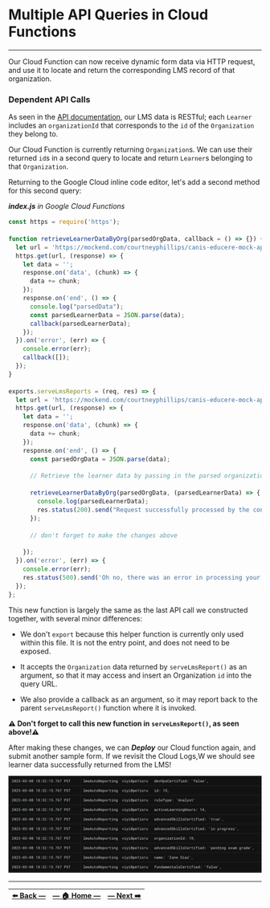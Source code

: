 # Multiple API Queries in Cloud Functions
---

Our Cloud Function can now receive dynamic form data via HTTP request, and use it to locate and return the corresponding LMS record of that organization.

### Dependent API Calls

As seen in the [API documentation](https://github.com/courtneyphillips/canis-educere-mock-api), our LMS data is RESTful; each `Learner` includes an `organizationId` that corresponds to the `id` of the `Organization` they belong to.

Our Cloud Function is currently returning `Organization`s. We can use their returned `id`s in a second query to locate and return `Learner`s belonging to that `Organization`.

Returning to the Google Cloud inline code editor, let's add a second method for this second query:

_**index.js** in Google Cloud Functions_
```JavaScript
const https = require('https');

function retrieveLearnerDataByOrg(parsedOrgData, callback = () => {}) {
  let url = 'https://mockend.com/courtneyphillips/canis-educere-mock-api/learner?orgId_eq=' + encodeURIComponent(parsedOrgData[0].id);
  https.get(url, (response) => {
    let data = '';
    response.on('data', (chunk) => {
      data += chunk;
    });
    response.on('end', () => {
      console.log("parsedData");
      const parsedLearnerData = JSON.parse(data);
      callback(parsedLearnerData);
    });
  }).on('error', (err) => {
    console.error(err);
    callback([]);
  });
}

exports.serveLmsReports = (req, res) => {
  let url = 'https://mockend.com/courtneyphillips/canis-educere-mock-api/organization?companyName_eq=' + encodeURIComponent(req.body.orgName);
  https.get(url, (response) => {
    let data = '';
    response.on('data', (chunk) => {
      data += chunk;
    });
    response.on('end', () => {
      const parsedOrgData = JSON.parse(data);

      // Retrieve the learner data by passing in the parsed organization data and a callback function that will receive the parsed learner data

      retrieveLearnerDataByOrg(parsedOrgData, (parsedLearnerData) => {
        console.log(parsedLearnerData);
        res.status(200).send("Request successfully processed by the contactLMS function in GCP!")
      });

      // don't forget to make the changes above

    });
  }).on('error', (err) => {
    console.error(err);
    res.status(500).send('Oh no, there was an error in processing your request. Check Logs for GCP and Apps Scripts.');
  });
};
```

This new function is largely the same as the last API call we constructed together, with several minor differences:

- We don't `export` because this helper function is currently only used within this file. It is not the entry point, and does not need to be exposed.

- It accepts the `Organization` data returned by `serveLmsReport()` as an argument, so that it may access and insert an Organization `id` into the query URL.

- We also provide a callback as an argument, so it may report back to the parent `serveLmsReport()` function where it is invoked.

**⚠️ Don't forget to call this new function in `serveLmsReport()`, as seen above!⚠️**

After making these changes, we can **_Deploy_** our Cloud function again, and submit another sample form. If we revisit the Cloud Logs,W we should see learner data successfully returned from the LMS!

![learner data in GCP logs](../assets/images/learner_data_in_gcp.png)

---

| [⬅️  Back —](./4.0_querying_an_api_from_cloud_functions.md) | [— 🏠 Home —](https://github.com/courtneyphillips/project-canis-educere) | [— Next  ➡️](./5.0_setting_up_sendgrid.md) |
| --- | --- | --- |
